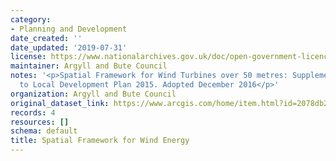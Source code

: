 ```yaml
---
category:
- Planning and Development
date_created: ''
date_updated: '2019-07-31'
license: https://www.nationalarchives.gov.uk/doc/open-government-licence/version/3/
maintainer: Argyll and Bute Council
notes: '<p>Spatial Framework for Wind Turbines over 50 metres: Supplementary Guidance
  to Local Development Plan 2015. Adopted December 2016</p>'
organization: Argyll and Bute Council
original_dataset_link: https://www.arcgis.com/home/item.html?id=2078db2e07f54b38af1f5e96bbd95dc4
records: 4
resources: []
schema: default
title: Spatial Framework for Wind Energy
---
```


